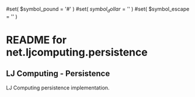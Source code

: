 #set( $symbol_pound = '#' )
#set( $symbol_dollar = '$' )
#set( $symbol_escape = '\' )

README for net.ljcomputing.persistence
=======================================

LJ Computing - Persistence
--------------------------

LJ Computing persistence implementation.
